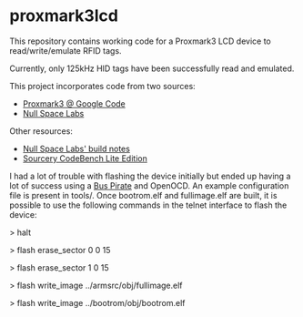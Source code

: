 proxmark3lcd
============

This repository contains working code for a Proxmark3 LCD device to read/write/emulate RFID tags.

Currently, only 125kHz HID tags have been successfully read and emulated.

This project incorporates code from two sources:

* [Proxmark3 @ Google Code](http://proxmark3.googlecode.com/svn/trunk)
* [Null Space Labs](http://www.032.la/svn/listing.php?repname=032&path=%2FProxmark3_LCD%2F&#abd4e46d7a5c837f8242ea2665ca5d50d)

Other resources: 
* [Null Space Labs' build notes](http://wiki.032.la/nsl/Proxmark3_LCD)
* [Sourcery CodeBench Lite Edition](http://www.mentor.com/embedded-software/sourcery-tools/sourcery-codebench/editions/lite-edition/)

I had a lot of trouble with flashing the device initially but ended up having a lot of success using a [Bus Pirate](http://dangerousprototypes.com/docs/Bus_Pirate) and OpenOCD. An example configuration file is present in tools/. Once bootrom.elf and fullimage.elf are built, it is possible to use the following commands in the telnet interface to flash the device:

\> halt

\> flash erase\_sector 0 0 15

\> flash erase\_sector 1 0 15

\> flash write\_image ../armsrc/obj/fullimage.elf

\> flash write\_image ../bootrom/obj/bootrom.elf


